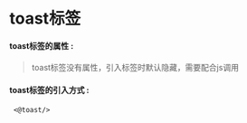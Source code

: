 # toast**标签**

#### toast**标签的属性 :**

> toast标签没有属性，引入标签时默认隐藏，需要配合js调用

#### toast标签的引入方式 :

```
 <@toast/>
```



